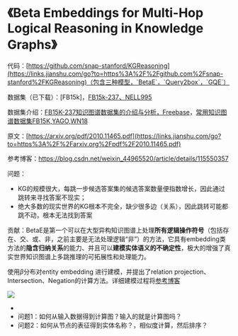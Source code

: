 # 《Beta Embeddings for Multi-Hop Logical Reasoning in Knowledge Graphs》

代码：[https://github.com/snap-stanford/KGReasoning](https://links.jianshu.com/go?to=https%3A%2F%2Fgithub.com%2Fsnap-stanford%2FKGReasoning)（包含三种模型，`BetaE`，`Query2box`，`GQE`）

数据集（已下载）：[FB15k]，[FB15k-237、NELL995](https://github.com/wenhuchen/KB-Reasoning-Data)

数据集介绍：[FB15K-237知识图谱数据集的介绍与分析，Freebase](https://norstc.blog.csdn.net/article/details/120125762)，[常用知识图谱数据集FB15K,YAGO,WN18](https://blog.csdn.net/a493823882/article/details/121024510)

原文：[https://arxiv.org/pdf/2010.11465.pdf](https://links.jianshu.com/go?to=https%3A%2F%2Farxiv.org%2Fpdf%2F2010.11465.pdf)

参考博客：https://blog.csdn.net/weixin_44965520/article/details/115550357

问题：

+ KG的规模很大，每跳一步候选答案集的候选答案数量便指数增长，因此通过跳转来寻找答案不现实；
+ 绝大多数的现实世界的KG根本不完全，缺少很多边（关系），因此跳转可能都跳不动，根本无法找到答案

贡献：BetaE是第一个可以在大型异构知识图谱上处理**所有逻辑操作符号**（包括存在、交、或、非，之前主要是无法处理逻辑“非”）的方法，它具有embedding类方法的**隐含归纳关系**的能力、并且可以**建模实体语义的不确定性**，极大的增强了真实世界知识图谱上多跳推理的可拓展性和处理能力。



使用$\beta$分布对entity embedding 进行建模，并提出了relation projection、Intersection、Negation的计算方法。详细建模过程将[参考博客](https://blog.csdn.net/weixin_44965520/article/details/115550357)

![](https://upload-images.jianshu.io/upload_images/13563778-869780a9e7cb41a7.png?imageMogr2/auto-orient/strip|imageView2/2/w/1200/format/webp)



+ 
+ 问题1：如何从输入数据得到计算图？输入的就是计算图吗？
+ 问题2：如何从节点的表征得到实体名称？，相似度计算，然后排序？

